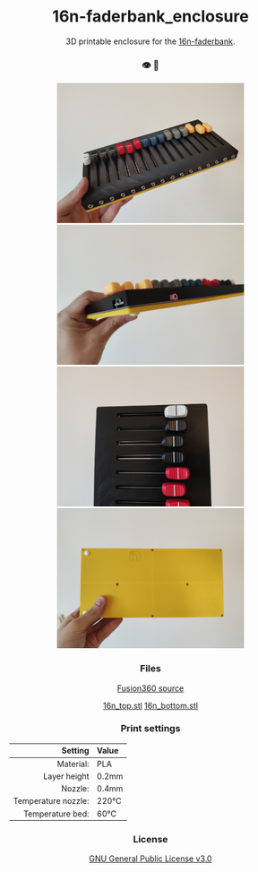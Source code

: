 <div align="center">

# 16n-faderbank_enclosure

3D printable enclosure for the [16n-faderbank](https://github.com/16n-faderbank/16n).

### :eye: :candy:

<img height=250 src="./media/front.jpg"/>
<img height=250 src="./media/back.jpg"/>
<img height=250 src="./media/top.jpg"/>
<img height=250 src="./media/bottom.jpg"/>

### Files

[Fusion360 source](/cad/16n_faderbank_3Dprint.f3d)

[16n_top.stl](/stl/16n_top.stl)
[16n_bottom.stl](/stl/16n_bottom.stl)

### Print settings

 Setting|Value
-:|:-
Material: | PLA
Layer height | 0.2mm
Nozzle: | 0.4mm
Temperature nozzle: | 220°C
Temperature bed: | 60°C

### License

[GNU General Public License v3.0](LICENSE)

</div>